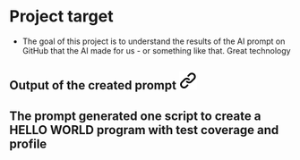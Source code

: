 # Project target

- The goal of this project is to understand the results of the AI prompt on GitHub that the AI made for us - or something like that. Great technology

## Output of the created prompt [![alt text][1]](Prompt.md)

## The prompt generated one script to create a HELLO WORLD program with test coverage and profile

<!-- Link sign - Don't Found a better way :-( - You know a better method? - send me a email -->
[1]: ./img/link_symbol.svg
